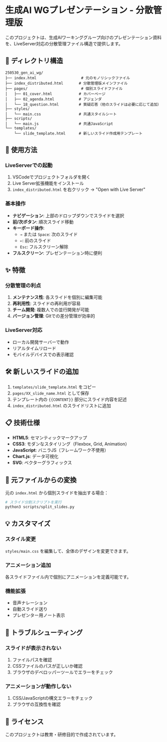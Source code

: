 # 生成AI WGプレゼンテーション - 分散管理版

このプロジェクトは、生成AIワーキンググループ向けのプレゼンテーション資料を、LiveServer対応の分散管理ファイル構造で提供します。

## 📁 ディレクトリ構造

```
250530_gen_ai_wg/
├── index.html                    # 元のモノリシックファイル
├── index_distributed.html       # 分散管理版メインファイル
├── pages/                        # 個別スライドファイル
│   ├── 01_cover.html            # カバーページ
│   ├── 02_agenda.html           # アジェンダ
│   └── 18_question.html         # 質疑応答（他のスライドは必要に応じて追加）
├── styles/
│   └── main.css                 # 共通スタイルシート
├── scripts/
│   └── main.js                  # 共通JavaScript
└── templates/
    └── slide_template.html      # 新しいスライド作成用テンプレート
```

## 🚀 使用方法

### LiveServerでの起動

1. VSCodeでプロジェクトフォルダを開く
2. Live Server拡張機能をインストール
3. `index_distributed.html` を右クリック → "Open with Live Server"

### 基本操作

- **ナビゲーション**: 上部のドロップダウンでスライドを選択
- **前/次ボタン**: 順次スライド移動
- **キーボード操作**:
  - `→` または `Space`: 次のスライド
  - `←`: 前のスライド
  - `Esc`: フルスクリーン解除
- **フルスクリーン**: プレゼンテーション時に便利

## ✨ 特徴

### 分散管理の利点

1. **メンテナンス性**: 各スライドを個別に編集可能
2. **再利用性**: スライドの再利用が容易
3. **チーム開発**: 複数人での並行開発が可能
4. **バージョン管理**: Gitでの差分管理が効率的

### LiveServer対応

- ローカル開発サーバーで動作
- リアルタイムリロード
- モバイルデバイスでの表示確認

## 🛠️ 新しいスライドの追加

1. `templates/slide_template.html` をコピー
2. `pages/XX_slide_name.html` として保存
3. テンプレート内の `{{CONTENT}}` 部分にスライド内容を記述
4. `index_distributed.html` のスライドリストに追加

## 📋 技術仕様

- **HTML5**: セマンティックマークアップ
- **CSS3**: モダンなスタイリング（Flexbox, Grid, Animation）
- **JavaScript**: バニラJS（フレームワーク不使用）
- **Chart.js**: データ可視化
- **SVG**: ベクターグラフィックス

## 🔄 元ファイルからの変換

元の `index.html` から個別スライドを抽出する場合：

```bash
# スライド分割スクリプトを実行
python3 scripts/split_slides.py
```

## 💡 カスタマイズ

### スタイル変更

`styles/main.css` を編集して、全体のデザインを変更できます。

### アニメーション追加

各スライドファイル内で個別にアニメーションを定義可能です。

### 機能拡張

- 音声ナレーション
- 自動スライド送り
- プレゼンター用ノート表示

## 🐛 トラブルシューティング

### スライドが表示されない

1. ファイルパスを確認
2. CSSファイルのパスが正しいか確認
3. ブラウザのデベロッパーツールでエラーをチェック

### アニメーションが動作しない

1. CSS/JavaScriptの構文エラーをチェック
2. ブラウザの互換性を確認

## 📝 ライセンス

このプロジェクトは教育・研修目的で作成されています。
